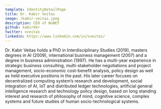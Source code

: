 ```yaml
---
template: IdentityDetailPage
title: Dr. Kabir Veitas
image: /kabir-veitas.jpeg
description: CEO of NuNET
github: kabirkbr
twitter: vveitas
linkedin: https://www.linkedin.com/in/vveitas/
---
```


Dr. Kabir Veitas holds a PhD in Interdisciplinary Studies (2019), masters degrees in AI (2009), international business management (2007) and a degree in business administration (1997). He has a multi-year experience in strategic business consulting, multi-stakeholder negotiations and project management, socio-economic cost-benefit analysis, policy design as well as held executive positions in the past. His later career focuses on decentralized computing system’s research and development, social integration of AI, IoT and distributed ledger technologies, artificial general intelligence research and technology policy design, based on long standing interest and research of philosophy of mind, cognitive science, complex systems and future studies of human socio-technological systems.
